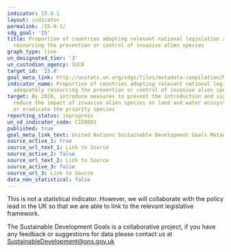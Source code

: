 ```yaml
---
indicator: 15.8.1
layout: indicator
permalink: /15-8-1/
sdg_goal: '15'
title: Proportion of countries adopting relevant national legislation and adequately
  resourcing the prevention or control of invasive alien species
graph_type: line
un_designated_tier: '3'
un_custodian_agency: IUCN
target_id: '15.8'
goal_meta_link: http://unstats.un.org/sdgs/files/metadata-compilation/Metadata-Goal-15.pdf
indicator_name: Proportion of countries adopting relevant national legislation and
  adequately resourcing the prevention or control of invasive alien species
target: By 2020, introduce measures to prevent the introduction and significantly
  reduce the impact of invasive alien species on land and water ecosystems and control
  or eradicate the priority species
reporting_status: inprogress
un_sd_indicator_code: C150801
published: true
goal_meta_link_text: United Nations Sustainable Development Goals Metadata (pdf 456kB)
source_active_1: true
source_url_text_1: Link to Source
source_active_2: false
source_url_text_2: Link to Source
source_active_3: false
source_url_3: Link to Source
data_non_statistical: false
---
```



This is not a statistical indicator. However, we will collaborate with the policy lead in the UK so that we are able to link to the relevant legislative framework.

The Sustainable Development Goals is a collaborative project, if you have any feedback or suggestions for data please contact us at <SustainableDevelopment@ons.gov.uk>  
